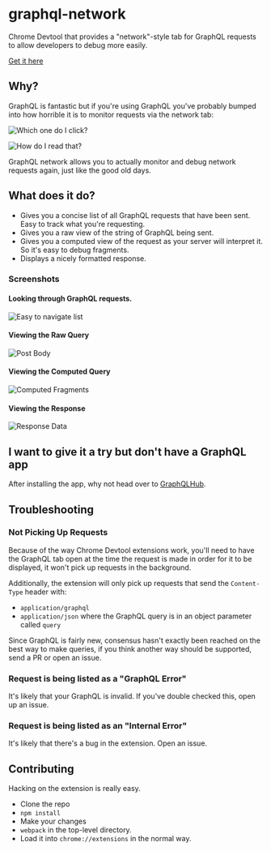 # graphql-network

Chrome Devtool that provides a "network"-style tab for GraphQL requests to allow developers to debug more easily.

[Get it here](https://chrome.google.com/webstore/detail/igbmhmnkobkjalekgiehijefpkdemocm)

## Why?

GraphQL is fantastic but if you're using GraphQL you've probably bumped into how horrible it is to monitor requests via the network tab:

![Which one do I click?](http://bwes.co/whichone.png)

![How do I read that?](http://bwes.co/errr.png) 

GraphQL network allows you to actually monitor and debug network requests again, just like the good old days. 

## What does it do?

* Gives you a concise list of all GraphQL requests that have been sent. Easy to track what you're requesting.
* Gives you a raw view of the string of GraphQL being sent.
* Gives you a computed view of the request as your server will interpret it. So it's easy to debug fragments.
* Displays a nicely formatted response.

### Screenshots

#### Looking through GraphQL requests.
![Easy to navigate list](http://bwes.co/easy-to-navigate.png)



#### Viewing the Raw Query
![Post Body](http://bwes.co/post-body.png)



#### Viewing the Computed Query
![Computed Fragments](http://bwes.co/compute-fragments.png)



#### Viewing the Response
![Response Data](http://bwes.co/response-data.png)

## I want to give it a try but don't have a GraphQL app

After installing the app, why not head over to [GraphQLHub](http://graphqlhub.com).

## Troubleshooting

### Not Picking Up Requests

Because of the way Chrome Devtool extensions work, you'll need to have the GraphQL tab open at the time the request is made in order for it to be displayed, it won't pick up requests in the background.

Additionally, the extension will only pick up requests that send the `Content-Type` header with:
* `application/graphql`
* `application/json` where the GraphQL query is in an object parameter called `query`

Since GraphQL is fairly new, consensus hasn't exactly been reached on the best way to make queries, if you think another way should be supported, send a PR or open an issue.

### Request is being listed as a "GraphQL Error"

It's likely that your GraphQL is invalid. If you've double checked this, open up an issue.

### Request is being listed as an "Internal Error"

It's likely that there's a bug in the extension. Open an issue.


## Contributing

Hacking on the extension is really easy.

* Clone the repo
* `npm install`
* Make your changes
* `webpack` in the top-level directory.
* Load it into `chrome://extensions` in the normal way.
